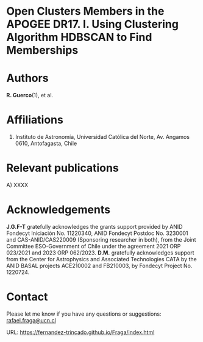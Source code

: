 # Open Clusters Members in the APOGEE DR17. I. Using Clustering Algorithm HDBSCAN to Find Memberships

# Authors

**R. Guerco**(1), et al.

# Affiliations
1. Instituto de Astronomía, Universidad Católica del Norte, Av. Angamos 0610, Antofagasta, Chile

# Relevant publications

A) XXXX

# Acknowledgements

**J.G.F-T** gratefully acknowledges the grants support provided by ANID Fondecyt Iniciación No. 11220340, ANID Fondecyt Postdoc No. 3230001 and CAS-ANID/CAS220009 (Sponsoring researcher in both), from the Joint Committee ESO-Government of Chile under the agreement 2021 ORP 023/2021 and 2023 ORP 062/2023. **D.M.** gratefully acknowledges support from the Center for Astrophysics and Associated Technologies CATA by the ANID BASAL projects ACE210002 and FB210003, by Fondecyt Project No. 1220724. 

# Contact

Please let me know if you have any questions or suggestions: rafael.fraga@ucn.cl

URL: https://fernandez-trincado.github.io/Fraga/index.html

